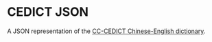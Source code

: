 # CEDICT JSON

A JSON representation of the [CC-CEDICT Chinese-English dictionary](https://www.mdbg.net/chinese/dictionary?page=cc-cedict).
